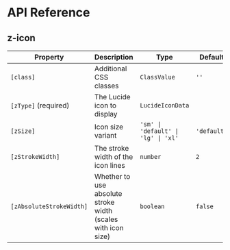 # API Reference

## z-icon

| Property                 | Description                                                  | Type                                | Default     |
| ------------------------ | ------------------------------------------------------------ | ----------------------------------- | ----------- |
| `[class]`                | Additional CSS classes                                       | `ClassValue`                        | `''`        |
| `[zType]` (required)     | The Lucide icon to display                                   | `LucideIconData`                    |             |
| `[zSize]`                | Icon size variant                                            | `'sm' \| 'default' \| 'lg' \| 'xl'` | `'default'` |
| `[zStrokeWidth]`         | The stroke width of the icon lines                           | `number`                            | `2`         |
| `[zAbsoluteStrokeWidth]` | Whether to use absolute stroke width (scales with icon size) | `boolean`                           | `false`     |